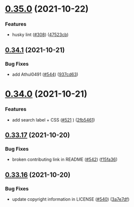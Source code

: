# [0.35.0](https://github.com/EddieHubCommunity/LinkFree/compare/v0.34.1...v0.35.0) (2021-10-22)


### Features

* husky lint ([#308](https://github.com/EddieHubCommunity/LinkFree/issues/308)) ([47523cb](https://github.com/EddieHubCommunity/LinkFree/commit/47523cb85a1d44cb336434d6763122a37c340c99))



## [0.34.1](https://github.com/EddieHubCommunity/LinkFree/compare/v0.34.0...v0.34.1) (2021-10-21)


### Bug Fixes

* add Athul0491 ([#544](https://github.com/EddieHubCommunity/LinkFree/issues/544)) ([937cd63](https://github.com/EddieHubCommunity/LinkFree/commit/937cd634861fe2fffc88936cbab1f7248f33f453))



# [0.34.0](https://github.com/EddieHubCommunity/LinkFree/compare/v0.33.17...v0.34.0) (2021-10-21)


### Features

* add search label + CSS ([#521](https://github.com/EddieHubCommunity/LinkFree/issues/521) ) ([2fb5461](https://github.com/EddieHubCommunity/LinkFree/commit/2fb5461b42f83a772fb1b37e2f0f8e4f17851cca))



## [0.33.17](https://github.com/EddieHubCommunity/LinkFree/compare/v0.33.16...v0.33.17) (2021-10-20)


### Bug Fixes

* broken contributing link in README ([#542](https://github.com/EddieHubCommunity/LinkFree/issues/542)) ([f15fa36](https://github.com/EddieHubCommunity/LinkFree/commit/f15fa3621e347ff8f421ec8f4f8c8df0caeceb5d))



## [0.33.16](https://github.com/EddieHubCommunity/LinkFree/compare/v0.33.15...v0.33.16) (2021-10-20)


### Bug Fixes

* update copyright information in LICENSE ([#540](https://github.com/EddieHubCommunity/LinkFree/issues/540)) ([3a7e7df](https://github.com/EddieHubCommunity/LinkFree/commit/3a7e7df004af6b6488e052e2e3f2c319805c11d5))




